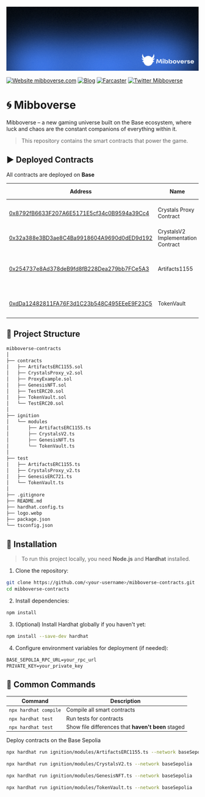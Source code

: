 ![Base](logo.webp)

<!-- Badge row 1 - links and profiles -->

[![Website mibboverse.com](https://lime-abundant-constrictor-231.mypinata.cloud/ipfs/bafkreiaqhcvyd2cuy3lsmzsjzku7ywbhlopqv2zqfwbx3m65gprmjrozhy)](https://mibboverse.com/)
[![Blog](https://mibboverse.com/img/par.svg)](https://paragraph.com/@mibboverse)
[![Farcaster](https://mibboverse.com/img/farcaster.svg)](https://farcaster.xyz/mibboverse.eth)
[![Twitter Mibboverse](https://mibboverse.com/img/x.svg)](https://x.com/mibboverse)

# 🌀 Mibboverse
Mibboverse – a new gaming universe built on the Base ecosystem, where luck and chaos are the constant companions of everything within it.

> This repository contains the smart contracts that power the game.

## ▶️ Deployed Contracts

All contracts are deployed on **Base**

| Address  | Name | Contracts Overview |
| ------------- | ------------- | ------------- |
|  [0x8792fB6633F207A6E5171E5cf34c0B9594a39Cc4](https://basescan.org/address/0x8792fB6633F207A6E5171E5cf34c0B9594a39Cc4) | Crystals Proxy Contract | ERC20 token used as in-game currency |
|  [0x32a388e3BD3ae8C4Ba9918604A9690d0dED9d192](https://basescan.org/address/0x32a388e3bd3ae8c4ba9918604a9690d0ded9d192) | CrystalsV2 Implementation Contract | |
|  [0x254737e8Ad378deB9fd8fB228Dea279bb7FCe5A3](https://basescan.org/address/0x254737e8Ad378deB9fd8fB228Dea279bb7FCe5A3) | Artifacts1155 | ERC1155 NFT representing collectible game artifacts |
|  [0xdDa12482811FA76F3d1C23b548C495EEeE9F23C5](https://basescan.org/address/0xdDa12482811FA76F3d1C23b548C495EEeE9F23C5) | TokenVault | Contract for claiming rewards by users |

## 📂 Project Structure

```
mibboverse-contracts
│
├── contracts
│   ├── ArtifactsERC1155.sol
│   ├── CrystalsProxy_v2.sol
│   ├── ProxyExample.sol
│   ├── GenesisNFT.sol
│   ├── TestERC20.sol
│   ├── TokenVault.sol
│   └── TestERC20.sol
│
├── ignition
│   └── modules
│       ├── ArtifactsERC1155.ts
│       ├── CrystalsV2.ts
│       ├── GenesisNFT.ts
│       └── TokenVault.ts
│
├── test
│   ├── ArtifactsERC1155.ts
│   ├── CrystalsProxy_v2.ts
│   ├── GenesisERC721.ts
│   └── TokenVault.ts
│
├── .gitignore
├── README.md
├── hardhat.config.ts
├── logo.webp
├── package.json
└── tsconfig.json
```

## 🚀 Installation

> To run this project locally, you need **Node.js** and **Hardhat** installed.

1. Clone the repository:

```bash
git clone https://github.com/<your-username>/mibboverse-contracts.git
cd mibboverse-contracts
```

2. Install dependencies:

```bash
npm install
```

3. (Optional) Install Hardhat globally if you haven't yet:

```bash
npm install --save-dev hardhat
```

4. Configure environment variables for deployment (if needed):

```env
BASE_SEPOLIA_RPC_URL=your_rpc_url
PRIVATE_KEY=your_private_key
```

## 🧪 Common Commands

| Command | Description |
| --- | --- |
| `npx hardhat compile` | Compile all smart contracts |
| `npx hardhat test` | Run tests for contracts |
| `npx hardhat test` | Show file differences that **haven't been** staged |

Deploy contracts on the Base Sepolia
```bash
npx hardhat run ignition/modules/ArtifactsERC1155.ts --network baseSepolia
```
```bash
npx hardhat run ignition/modules/CrystalsV2.ts --network baseSepolia
```
```bash
npx hardhat run ignition/modules/GenesisNFT.ts --network baseSepolia
```
```bash
npx hardhat run ignition/modules/TokenVault.ts --network baseSepolia
```




